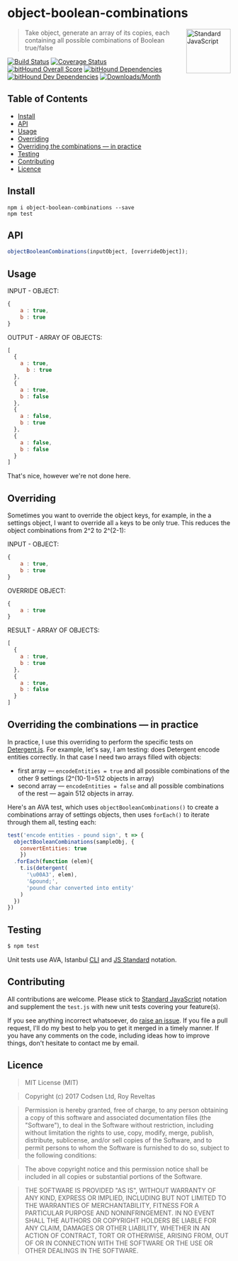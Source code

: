 # object-boolean-combinations

<a href="https://github.com/feross/standard" style="float: right; padding: 0 0 20px 20px;"><img src="https://cdn.rawgit.com/feross/standard/master/sticker.svg" alt="Standard JavaScript" width="100" align="right"></a>

> Take object, generate an array of its copies, each containing all possible combinations of Boolean true/false

[![Build Status][travis-img]][travis-url]
[![Coverage Status][cov-img]][cov-url]
[![bitHound Overall Score][overall-img]][overall-url]
[![bitHound Dependencies][deps-img]][deps-url]
[![bitHound Dev Dependencies][dev-img]][dev-url]
[![Downloads/Month][downloads-img]][downloads-url]

## Table of Contents

<!-- START doctoc generated TOC please keep comment here to allow auto update -->
<!-- DON'T EDIT THIS SECTION, INSTEAD RE-RUN doctoc TO UPDATE -->


- [Install](#install)
- [API](#api)
- [Usage](#usage)
- [Overriding](#overriding)
- [Overriding the combinations — in practice](#overriding-the-combinations--in-practice)
- [Testing](#testing)
- [Contributing](#contributing)
- [Licence](#licence)

<!-- END doctoc generated TOC please keep comment here to allow auto update -->

## Install

```
npm i object-boolean-combinations --save
npm test
```

## API

```javascript
objectBooleanCombinations(inputObject, [overrideObject]);
```

## Usage

INPUT - OBJECT:
```javascript
{
	a : true,
	b : true
}
```

OUTPUT - ARRAY OF OBJECTS:
```javascript
[
  {
	a : true,
	  b : true
  },
  {
	a : true,
	b : false
  },
  {
	a : false,
	b : true
  },
  {
	a : false,
	b : false
  }
]
```

That's nice, however we're not done here.

## Overriding

Sometimes you want to override the object keys, for example, in the a settings object, I want to override all `a` keys to be only true. This reduces the object combinations from 2^2 to 2^(2-1):

INPUT - OBJECT:
```javascript
{
	a : true,
	b : true
}
```

OVERRIDE OBJECT:
```javascript
{
	a : true
}
```

RESULT - ARRAY OF OBJECTS:
```javascript
[
  {
	a : true,
	b : true
  },
  {
	a : true,
	b : false
  }
]
```

## Overriding the combinations — in practice

In practice, I use this overriding to perform the specific tests on [Detergent.js](https://github.com/code-and-send/detergent). For example, let's say, I am testing: does Detergent encode entities correctly. In that case I need two arrays filled with objects:
* first array — `encodeEntities = true` and all possible combinations of the other 9 settings (2^(10-1)=512 objects in array)
* second array — `encodeEntities = false` and all possible combinations of the rest — again 512 objects in array.

Here's an AVA test, which uses `objectBooleanCombinations()` to create a combinations array of settings objects, then uses `forEach()` to iterate through them all, testing each:

```javascript
test('encode entities - pound sign', t => {
  objectBooleanCombinations(sampleObj, {
    convertEntities: true
    })
  .forEach(function (elem){
    t.is(detergent(
      '\u00A3', elem),
      '&pound;',
      'pound char converted into entity'
    )
  })
})
```

## Testing

```bash
$ npm test
```

Unit tests use AVA, Istanbul [CLI](https://www.npmjs.com/package/nyc) and [JS Standard](https://github.com/feross/standard) notation.

## Contributing

All contributions are welcome. Please stick to [Standard JavaScript](https://github.com/feross/standard) notation and supplement the `test.js` with new unit tests covering your feature(s).

If you see anything incorrect whatsoever, do [raise an issue](https://github.com/revelt/object-boolean-combinations/issues). If you file a pull request, I'll do my best to help you to get it merged in a timely manner. If you have any comments on the code, including ideas how to improve things, don't hesitate to contact me by email.

## Licence

> MIT License (MIT)

> Copyright (c) 2017 Codsen Ltd, Roy Reveltas

> Permission is hereby granted, free of charge, to any person obtaining a copy
of this software and associated documentation files (the "Software"), to deal
in the Software without restriction, including without limitation the rights
to use, copy, modify, merge, publish, distribute, sublicense, and/or sell
copies of the Software, and to permit persons to whom the Software is
furnished to do so, subject to the following conditions:

> The above copyright notice and this permission notice shall be included in all
copies or substantial portions of the Software.

> THE SOFTWARE IS PROVIDED "AS IS", WITHOUT WARRANTY OF ANY KIND, EXPRESS OR
IMPLIED, INCLUDING BUT NOT LIMITED TO THE WARRANTIES OF MERCHANTABILITY,
FITNESS FOR A PARTICULAR PURPOSE AND NONINFRINGEMENT. IN NO EVENT SHALL THE
AUTHORS OR COPYRIGHT HOLDERS BE LIABLE FOR ANY CLAIM, DAMAGES OR OTHER
LIABILITY, WHETHER IN AN ACTION OF CONTRACT, TORT OR OTHERWISE, ARISING FROM,
OUT OF OR IN CONNECTION WITH THE SOFTWARE OR THE USE OR OTHER DEALINGS IN THE
SOFTWARE.

[travis-img]: https://travis-ci.org/revelt/object-boolean-combinations.svg?branch=master
[travis-url]: https://travis-ci.org/revelt/object-boolean-combinations

[cov-img]: https://coveralls.io/repos/github/revelt/object-boolean-combinations/badge.svg?branch=master
[cov-url]: https://coveralls.io/github/revelt/object-boolean-combinations?branch=master

[overall-img]: https://www.bithound.io/github/revelt/object-boolean-combinations/badges/score.svg
[overall-url]: https://www.bithound.io/github/revelt/object-boolean-combinations

[deps-img]: https://www.bithound.io/github/revelt/object-boolean-combinations/badges/dependencies.svg
[deps-url]: https://www.bithound.io/github/revelt/object-boolean-combinations/master/dependencies/npm

[dev-img]: https://www.bithound.io/github/revelt/object-boolean-combinations/badges/devDependencies.svg
[dev-url]: https://www.bithound.io/github/revelt/object-boolean-combinations/master/dependencies/npm

[downloads-img]: https://img.shields.io/npm/dm/object-boolean-combinations.svg
[downloads-url]: https://www.npmjs.com/package/object-boolean-combinations
